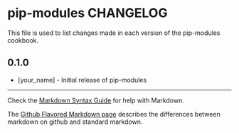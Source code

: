 # pip-modules CHANGELOG

This file is used to list changes made in each version of the pip-modules cookbook.

## 0.1.0
- [your_name] - Initial release of pip-modules

- - -
Check the [Markdown Syntax Guide](http://daringfireball.net/projects/markdown/syntax) for help with Markdown.

The [Github Flavored Markdown page](http://github.github.com/github-flavored-markdown/) describes the differences between markdown on github and standard markdown.
